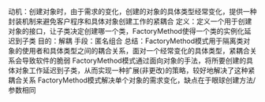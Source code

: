 动机：创建对象时，由于需求的变化，创建的对象的具体类型经常变化，提供一种封装机制来避免客户程序和具体对象创建工作的紧耦合
定义：定义一个用于创建对象的接口，让子类决定创建哪一个类，FactoryMethod使得一个类的实例化延迟到子类
目的：解耦
手段：匿名组合
总结：FactoryMethod模式用于隔离类对象的使用者和具体类型之间的耦合关系，面对一个经常变化的具体类型，紧耦合关系会导致软件的脆弱
      FactoryMethod模式通过面向对象的手法，将所要创建的具体对象工作延迟到子类，从而实现一种扩展(非更改)的策略，较好地解决了这种紧耦合关系
      FactoryMethod模式解决单个对象的需求变化，缺点在于眼球创建方法/参数相同
